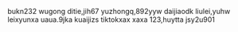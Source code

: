 <!---
shaoyi7161/shaoyi7161 is a ✨ special ✨ repository because its `README.md` (this file) appears on your GitHub profile.
You can click the Preview link to take a look at your changes.
--->
bukn232
wugong
ditie,jih67
yuzhongq,892yyw
daijiaodk
liulei,yuhw
leixyunxa
uaua.9jka
kuaijizs
tiktokxax
xaxa
123,huytta
jsy2u901
